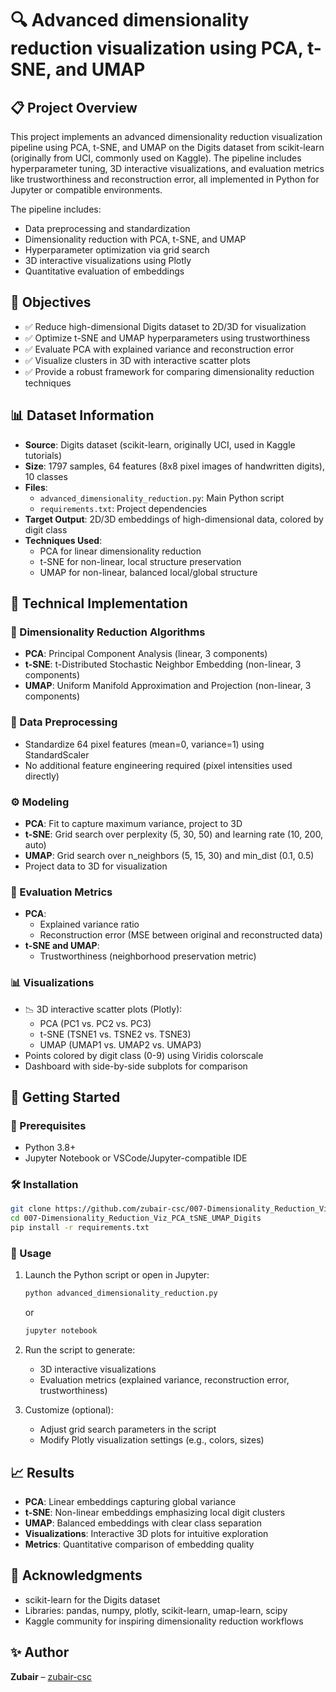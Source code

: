 # 🔍 Advanced dimensionality reduction visualization using PCA, t-SNE, and UMAP

## 📋 Project Overview

This project implements an advanced dimensionality reduction visualization pipeline using PCA, t-SNE, and UMAP on the Digits dataset from scikit-learn (originally from UCI, commonly used on Kaggle). The pipeline includes hyperparameter tuning, 3D interactive visualizations, and evaluation metrics like trustworthiness and reconstruction error, all implemented in Python for Jupyter or compatible environments.

The pipeline includes:

- Data preprocessing and standardization
- Dimensionality reduction with PCA, t-SNE, and UMAP
- Hyperparameter optimization via grid search
- 3D interactive visualizations using Plotly
- Quantitative evaluation of embeddings

## 🎯 Objectives

- ✅ Reduce high-dimensional Digits dataset to 2D/3D for visualization
- ✅ Optimize t-SNE and UMAP hyperparameters using trustworthiness
- ✅ Evaluate PCA with explained variance and reconstruction error
- ✅ Visualize clusters in 3D with interactive scatter plots
- ✅ Provide a robust framework for comparing dimensionality reduction techniques

## 📊 Dataset Information

- **Source**: Digits dataset (scikit-learn, originally UCI, used in Kaggle tutorials)
- **Size**: 1797 samples, 64 features (8x8 pixel images of handwritten digits), 10 classes
- **Files**:
  - `advanced_dimensionality_reduction.py`: Main Python script
  - `requirements.txt`: Project dependencies
- **Target Output**: 2D/3D embeddings of high-dimensional data, colored by digit class
- **Techniques Used**:
  - PCA for linear dimensionality reduction
  - t-SNE for non-linear, local structure preservation
  - UMAP for non-linear, balanced local/global structure

## 🔧 Technical Implementation

### 📌 Dimensionality Reduction Algorithms

- **PCA**: Principal Component Analysis (linear, 3 components)
- **t-SNE**: t-Distributed Stochastic Neighbor Embedding (non-linear, 3 components)
- **UMAP**: Uniform Manifold Approximation and Projection (non-linear, 3 components)

### 🧹 Data Preprocessing

- Standardize 64 pixel features (mean=0, variance=1) using StandardScaler
- No additional feature engineering required (pixel intensities used directly)

### ⚙️ Modeling

- **PCA**: Fit to capture maximum variance, project to 3D
- **t-SNE**: Grid search over perplexity (5, 30, 50) and learning rate (10, 200, auto)
- **UMAP**: Grid search over n_neighbors (5, 15, 30) and min_dist (0.1, 0.5)
- Project data to 3D for visualization

### 📏 Evaluation Metrics

- **PCA**:
  - Explained variance ratio
  - Reconstruction error (MSE between original and reconstructed data)
- **t-SNE and UMAP**:
  - Trustworthiness (neighborhood preservation metric)

### 📊 Visualizations

- 📉 3D interactive scatter plots (Plotly):
  - PCA (PC1 vs. PC2 vs. PC3)
  - t-SNE (TSNE1 vs. TSNE2 vs. TSNE3)
  - UMAP (UMAP1 vs. UMAP2 vs. UMAP3)
- Points colored by digit class (0-9) using Viridis colorscale
- Dashboard with side-by-side subplots for comparison

## 🚀 Getting Started

### 🧰 Prerequisites

- Python 3.8+
- Jupyter Notebook or VSCode/Jupyter-compatible IDE

### 🛠️ Installation

```bash
git clone https://github.com/zubair-csc/007-Dimensionality_Reduction_Viz_PCA_tSNE_UMAP_Digits.git
cd 007-Dimensionality_Reduction_Viz_PCA_tSNE_UMAP_Digits
pip install -r requirements.txt
```

### 🧪 Usage

1. Launch the Python script or open in Jupyter:
   ```bash
   python advanced_dimensionality_reduction.py
   ```
   or
   ```bash
   jupyter notebook
   ```

2. Run the script to generate:
   - 3D interactive visualizations
   - Evaluation metrics (explained variance, reconstruction error, trustworthiness)

3. Customize (optional):
   - Adjust grid search parameters in the script
   - Modify Plotly visualization settings (e.g., colors, sizes)

## 📈 Results

- **PCA**: Linear embeddings capturing global variance
- **t-SNE**: Non-linear embeddings emphasizing local digit clusters
- **UMAP**: Balanced embeddings with clear class separation
- **Visualizations**: Interactive 3D plots for intuitive exploration
- **Metrics**: Quantitative comparison of embedding quality

## 🙌 Acknowledgments

- scikit-learn for the Digits dataset
- Libraries: pandas, numpy, plotly, scikit-learn, umap-learn, scipy
- Kaggle community for inspiring dimensionality reduction workflows

## ✨ Author

**Zubair** – [zubair-csc](https://github.com/zubair-csc)
